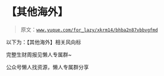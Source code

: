 # 【其他海外】

> 原文：[`www.yuque.com/for_lazy/xkrm14/bhba2n87vbbvgfmd`](https://www.yuque.com/for_lazy/xkrm14/bhba2n87vbbvgfmd)



以下为：【其他海外】相关风向标



完整生财周报见懒人专属群~



公众号懒人找资源，懒人专属群分享

